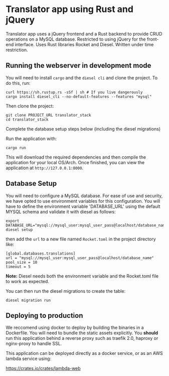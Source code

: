 # Translator app using Rust and jQuery

Translator app uses a jQuery frontend and a Rust backend to provide CRUD operations on a MySQL database. Restricted to using jQuery for the front-end interface. Uses Rust libraries Rocket and Diesel. Written under time restriction.

## Running the webserver in development mode

You will need to install `cargo` and the `diesel cli` and clone the project. To do this, run:

```
curl https://sh.rustup.rs -sSf | sh # If you live dangerously
cargo install diesel_cli --no-default-features --features "mysql"
```

Then clone the project:

```
git clone PROJECT_URL translator_stack
cd translator_stack
```

Complete the database setup steps below (including the diesel migrations)

Run the application with:

```
cargo run
```

This will download the required dependencies and then compile the application for your local OS/Arch. Once finished, you can view the application at `http://127.0.0.1:8000`.

## Database Setup

You will need to configure a MySQL database. For ease of use and security, we have opted to use environment variables for this configuration. You will have to define the environment variable 'DATABASE_URL' using the default MYSQL schema and validate it with diesel as follows:

```
export DATABASE_URL="mysql://mysql_user:mysql_user_pass@localhost/database_name"
diesel setup
```

then add the `url` to a new file named `Rocket.toml` in the project directory like:

```
[global.databases.translations]
url = "mysql://mysql_user:mysql_user_pass@localhost/database_name"
pool_size = 10
timeout = 5
```

**Note:** Diesel needs both the environment variable and the Rocket.toml file to work as expected.

You can then run the diesel migrations to create the table:

```
diesel migration run
````

## Deploying to production

We reccomend using docker to deploy by building the binaries in a Dockerfile. You will need to bundle the static assets explicitly. You **should** run this application behind a reverse proxy such as traefik 2.0, haproxy or nginx-proxy to handle SSL.

This application can be deployed directly as a docker service, or as an AWS lambda service using:

https://crates.io/crates/lambda-web